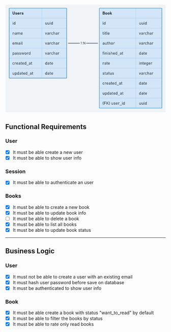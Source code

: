 <p align="center">
  <img src=".github/diagram.png" alt="Database diagram">
</p>

## Functional Requirements

### User
  - [x] It must be able create a new user
  - [x] It must be able to show user info

### Session
  - [x] It must be able to authenticate an user

### Books
  - [x] It must be able to create a new book
  - [x] It must be able to update book info
  - [ ] It must be able to delete a book
  - [x] It must be able to list all books
  - [x] It must be able to update book status

---

## Business Logic

### User
  - [x] It must not be able to create a user with an existing email
  - [x] It must hash user password before save on database
  - [x] It must be authenticated to show user info

### Book
  - [x] It must be able create a book with status "want_to_read" by default
  - [x] It must be able to filter the books by status
  - [x] It must be able to rate only read books
